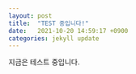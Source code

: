 ```yaml
---
layout: post
title:  "TEST 중입니다!"
date:   2021-10-20 14:59:17 +0900
categories: jekyll update
---
```

지금은 테스트 중입니다.